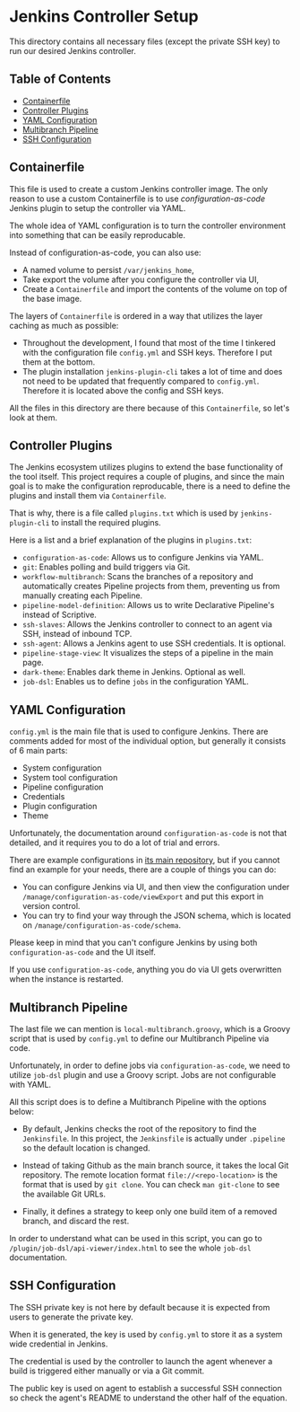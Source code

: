 # Jenkins Controller Setup

This directory contains all necessary files (except the private SSH key) to run our desired Jenkins controller.

## Table of Contents

<!--toc:start-->

- [Containerfile](#containerfile)
- [Controller Plugins](#controller-plugins)
- [YAML Configuration](#yaml-configuration)
- [Multibranch Pipeline](#multibranch-pipeline)
- [SSH Configuration](#ssh-configuration)
<!--toc:end-->

## <a id='containerfile' /> Containerfile

This file is used to create a custom Jenkins controller image.
The only reason to use a custom Containerfile is to use _configuration-as-code_ Jenkins plugin to setup the controller via YAML.

The whole idea of YAML configuration is to turn the controller environment into something that can be easily reproducable.

Instead of configuration-as-code, you can also use:

- A named volume to persist `/var/jenkins_home`,
- Take export the volume after you configure the controller via UI,
- Create a `Containerfile` and import the contents of the volume on top of the base image.

The layers of `Containerfile` is ordered in a way that utilizes the layer caching as much as possible:

- Throughout the development, I found that most of the time I tinkered with the configuration file `config.yml` and SSH keys. Therefore I put them at the bottom.
- The plugin installation `jenkins-plugin-cli` takes a lot of time and does not need to be updated that frequently compared to `config.yml`. Therefore it is located above the config and SSH keys.

All the files in this directory are there because of this `Containerfile`, so let's look at them.

## <a id='controller-plugins' /> Controller Plugins

The Jenkins ecosystem utilizes plugins to extend the base functionality of the tool itself.
This project requires a couple of plugins, and since the main goal is to make the configuration reproducable, there is a need to define the plugins and install them via `Containerfile`.

That is why, there is a file called `plugins.txt` which is used by `jenkins-plugin-cli` to install the required plugins.

Here is a list and a brief explanation of the plugins in `plugins.txt`:

- `configuration-as-code`: Allows us to configure Jenkins via YAML.
- `git`: Enables polling and build triggers via Git.
- `workflow-multibranch`: Scans the branches of a repository and automatically creates Pipeline projects from them, preventing us from manually creating each Pipeline.
- `pipeline-model-definition`: Allows us to write Declarative Pipeline's instead of Scriptive.
- `ssh-slaves`: Allows the Jenkins controller to connect to an agent via SSH, instead of inbound TCP.
- `ssh-agent`: Allows a Jenkins agent to use SSH credentials. It is optional.
- `pipeline-stage-view`: It visualizes the steps of a pipeline in the main page.
- `dark-theme`: Enables dark theme in Jenkins. Optional as well.
- `job-dsl`: Enables us to define `jobs` in the configuration YAML.

## <a id='yaml-configuration' /> YAML Configuration

`config.yml` is the main file that is used to configure Jenkins.
There are comments added for most of the individual option, but generally it consists of 6 main parts:

- System configuration
- System tool configuration
- Pipeline configuration
- Credentials
- Plugin configuration
- Theme

Unfortunately, the documentation around `configuration-as-code` is not that detailed, and it requires you to do a lot of trial and errors.

There are example configurations in [its main repository](https://github.com/jenkinsci/configuration-as-code-plugin), but if you cannot find an example for your needs, there are a couple of things you can do:

- You can configure Jenkins via UI, and then view the configuration under `/manage/configuration-as-code/viewExport` and put this export in version control.
- You can try to find your way through the JSON schema, which is located on `/manage/configuration-as-code/schema`.

Please keep in mind that you can't configure Jenkins by using both `configuration-as-code` and the UI itself.

If you use `configuration-as-code`, anything you do via UI gets overwritten when the instance is restarted.

## <a id='multibranch-pipeline' /> Multibranch Pipeline

The last file we can mention is `local-multibranch.groovy`, which is a Groovy script that is used by `config.yml` to define our Multibranch Pipeline via code.

Unfortunately, in order to define jobs via `configuration-as-code`, we need to utilize `job-dsl` plugin and use a Groovy script.
Jobs are not configurable with YAML.

All this script does is to define a Multibranch Pipeline with the options below:

- By default, Jenkins checks the root of the repository to find the `Jenkinsfile`. In this project, the `Jenkinsfile` is actually under `.pipeline` so the default location is changed.

- Instead of taking Github as the main branch source, it takes the local Git repository. The remote location format `file://<repo-location>` is the format that is used by `git clone`.
  You can check `man git-clone` to see the available Git URLs.

- Finally, it defines a strategy to keep only one build item of a removed branch, and discard the rest.

In order to understand what can be used in this script, you can go to `/plugin/job-dsl/api-viewer/index.html` to see the whole `job-dsl` documentation.

## <a id='ssh-configuration' /> SSH Configuration

The SSH private key is not here by default because it is expected from users to generate the private key.

When it is generated, the key is used by `config.yml` to store it as a system wide credential in Jenkins.

The credential is used by the controller to launch the agent whenever a build is triggered either manually or via a Git commit.

The public key is used on agent to establish a successful SSH connection so check the agent's README to understand the other half of the equation.
